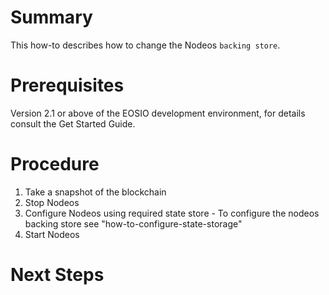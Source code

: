# Summary
This how-to describes how to change the Nodeos `backing store`. 
   
# Prerequisites
Version 2.1 or above of the EOSIO development environment, for details consult the Get Started Guide. 
 
# Procedure

1. Take a snapshot of the blockchain
2. Stop Nodeos
3. Configure Nodeos using required state store - To configure the nodeos backing store see "how-to-configure-state-storage"
4. Start Nodeos

# Next Steps


